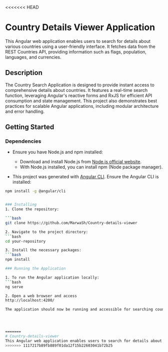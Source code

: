 <<<<<<< HEAD
# Country Details Viewer Application

This Angular web application enables users to search for details about various countries using a user-friendly interface. It fetches data from the REST Countries API, providing information such as flags, population, languages, and currencies.

## Description

The Country Search Application is designed to provide instant access to comprehensive details about countries. It features a real-time search function, leveraging Angular's reactive forms and RxJS for efficient API consumption and state management. This project also demonstrates best practices for scalable Angular applications, including modular architecture and error handling.

## Getting Started

### Dependencies

- Ensure you have Node.js and npm installed:
  - Download and install Node.js from [Node.js official website](https://nodejs.org/).
  - With Node.js installed, you can install npm (Node package manager).

- This project was generated with [Angular CLI](https://github.com/angular/angular-cli). Ensure the Angular CLI is installed:
```bash
npm install -g @angular/cli


### Installing
1. Clone the repository:

```bash
git clone https://github.com/MarwaSh/Country-details-viewer

2. Navigate to the project directory:
```bash
cd your-repository

3. Install the necessary packages:
```bash
npm install

### Running the Application

1. To run the Angular application locally:
```bash
ng serve

2. Open a web browser and access
http://localhost:4200/

The application should now be running and accessible for searching country details.




=======
# Country-details-viewer
This Angular web application enables users to search for details about various countries using a user-friendly interface. It fetches data from the REST Countries API, providing information such as flags, population, languages, and currencies.
>>>>>>> 1117217b89fb889f01da12f15b22603041b72b25
